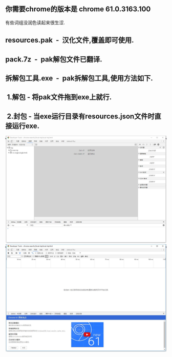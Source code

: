 你需要chrome的版本是 chrome 61.0.3163.100
-----
有些词组没润色读起来很生涩.<br>

resources.pak  -  汉化文件,覆盖即可使用.
-
pack.7z  -  pak解包文件已翻译.
-
拆解包工具.exe  -  pak拆解包工具,使用方法如下.
-
  1.解包 - 将pak文件拖到exe上就行. 
  -
  2.封包 - 当exe运行目录有resources.json文件时直接运行exe.
  -


![汉化预览](https://github.com/BlackIcedTea/ChromeDevToolChinese/raw/master/img1.jpg)
![汉化预览2](https://github.com/BlackIcedTea/ChromeDevToolChinese/raw/master/img2.jpg)

